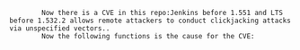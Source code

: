 
            Now there is a CVE in this repo:Jenkins before 1.551 and LTS before 1.532.2 allows remote attackers to conduct clickjacking attacks via unspecified vectors..
            Now the following functions is the cause for the CVE:
            